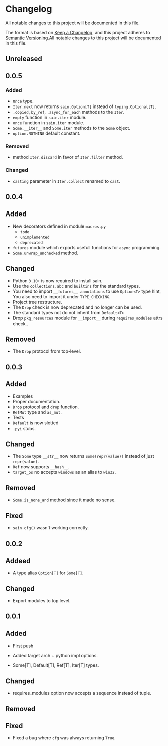 # Changelog

All notable changes to this project will be documented in this file.

The format is based on [Keep a Changelog](https://keepachangelog.com/en/1.0.0/),
and this project adheres to [Semantic Versioning](https://semver.org/spec/v2.0.0.html).All notable changes to this project will be documented in this file.

## Unreleased

## 0.0.5

### Added

- `Once` type.
- `Iter.next` now returns `sain.Option[T]` instead of `typing.Optional[T]`.
- `.copied`, `by_ref`, `.async_for_each` methods to the `Iter`.
- `empty` function in `sain.iter` module.
- `once` function in `sain.iter` module.
- `Some.__iter__` and `Some.iter` methods to the `Some` object.
- `option.NOTHING` default constant.

### Removed

- method `Iter.discard` in favor of `Iter.filter` method.

### Changed

- `casting` parameter in `Iter.collect` renamed to `cast`.

## 0.0.4

## Added

- New decorators defined in module `macros.py`
  - `todo`
  - `unimplemented`
  - `deprecated`
- `futures` module which exports usefull functions for `async` programming.
- `Some.unwrap_unchecked` method.

## Changed

- Python `3.10+` is now required to install sain.
- Use the `collections.abc` and `builtins` for the standard types.
- You need to import `__futures__ annotations` to use `Option<T>` type hint, You also need to import it under `TYPE_CHECKING`.
- Project tree restructure.
- The `Drop` check is now deprecated and no longer can be used.
- The standard types not do not inherit from `Default<T>`
- Drop `pkg_resources` module for `__import__` during `requires_modules` attrs check..

## Removed

- The `Drop` protocol from top-level.

## 0.0.3

## Added

- Examples
- Proper documentation.
- `Drop` protocol and `drop` function.
- `RefMut` type and `as_mut`.
- Tests
- `Default` is now slotted
- `.pyi` stubs.

## Changed

- The `Some` type `__str__` now returns `Some(repr(value))` instead of just `repr(value)`.
- `Ref` now supports `__hash__`.
- `target_os` no accepts `windows` as an alias to `win32`.

## Removed

- `Some.is_none_and` method since it made no sense.

## Fixed

- `sain.cfg()` wasn't working correctly.

## 0.0.2

## Addeed

- A type alias `Option[T]` for `Some[T]`.

## Changed

- Export modules to top level.

## 0.0.1

## Added

- First push

- Added target arch + python impl options.
- Some[T], Default[T], Ref[T], Iter[T] types.

## Changed

- requires_modules option now accepts a sequence instead of tuple.

## Removed

## Fixed

- Fixed a bug where `cfg` was always returning `True`.
